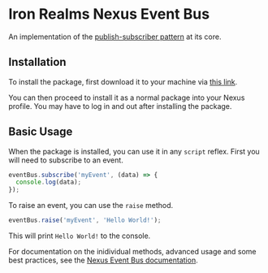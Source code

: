 # Iron Realms Nexus Event Bus #

An implementation of the [publish-subscriber pattern](https://en.wikipedia.org/wiki/Publish%E2%80%93subscribe_pattern) at its core.

## Installation ##

To install the package, first download it to your machine via [this link](https://keneanung.github.io/nexus-event-bus/EventBus.nxs).

You can then proceed to install it as a normal package into your Nexus profile. You may have to log in and out after installing the package.

## Basic Usage ##

When the package is installed, you can use it in any `script` reflex. First you will need to subscribe to an event.

```js
eventBus.subscribe('myEvent', (data) => {
  console.log(data);
});
```

To raise an event, you can use the `raise` method.

```js
eventBus.raise('myEvent', 'Hello World!');
```

This will print `Hello World!` to the console.

For documentation on the inidividual methods, advanced usage and some best practices, see the [Nexus Event Bus documentation](https://keneanung.github.io/nexus-event-bus/docs/).
